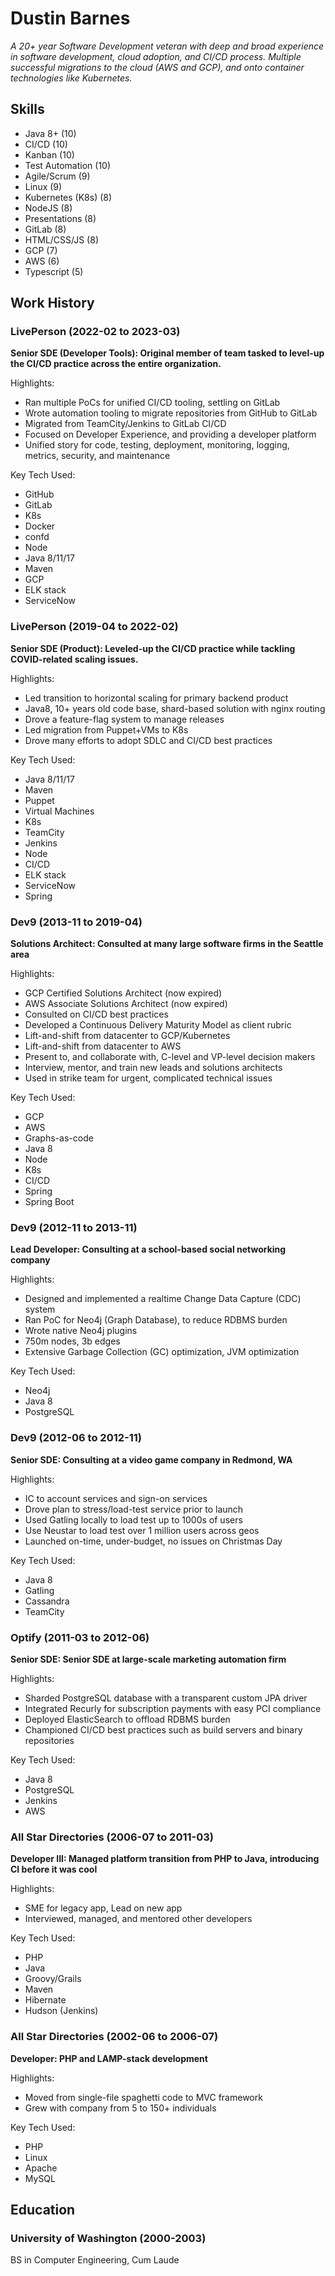 # Dustin Barnes

*A 20+ year Software Development veteran with deep and broad experience in software development, cloud adoption, and CI/CD process. Multiple  successful migrations to the cloud (AWS and GCP), and onto container technologies like Kubernetes.*

## Skills
- Java 8+ (10)
- CI/CD (10)
- Kanban (10)
- Test Automation (10)
- Agile/Scrum (9)
- Linux (9)
- Kubernetes (K8s) (8)
- NodeJS (8)
- Presentations (8)
- GitLab (8)
- HTML/CSS/JS (8)
- GCP (7)
- AWS (6)
- Typescript (5)

## Work History
### LivePerson (2022-02 to 2023-03)
**Senior SDE (Developer Tools): Original member of team tasked to level-up the CI/CD practice across the entire organization.**

Highlights:
  - Ran multiple PoCs for unified CI/CD tooling, settling on GitLab
  - Wrote automation tooling to migrate repositories from GitHub to GitLab
  - Migrated from TeamCity/Jenkins to GitLab CI/CD
  - Focused on Developer Experience, and providing a developer platform
  - Unified story for code, testing, deployment, monitoring, logging,
metrics, security, and maintenance

Key Tech Used:
  - GitHub
  - GitLab
  - K8s
  - Docker
  - confd
  - Node
  - Java 8/11/17
  - Maven
  - GCP
  - ELK stack
  - ServiceNow

### LivePerson (2019-04 to 2022-02)
**Senior SDE (Product): Leveled-up the CI/CD practice while tackling COVID-related  scaling issues.**

Highlights:
  - Led transition to horizontal scaling for primary backend product
  - Java8, 10+ years old code base, shard-based solution with nginx routing
  - Drove a feature-flag system to manage releases
  - Led migration from Puppet+VMs to K8s
  - Drove many efforts to adopt SDLC and CI/CD best practices

Key Tech Used:
  - Java 8/11/17
  - Maven
  - Puppet
  - Virtual Machines
  - K8s
  - TeamCity
  - Jenkins
  - Node
  - CI/CD
  - ELK stack
  - ServiceNow
  - Spring

### Dev9 (2013-11 to 2019-04)
**Solutions Architect: Consulted at many large software firms in the Seattle area**

Highlights:
  - GCP Certified Solutions Architect (now expired)
  - AWS Associate Solutions Architect (now expired)
  - Consulted on CI/CD best practices
  - Developed a Continuous Delivery Maturity Model as client rubric
  - Lift-and-shift from datacenter to GCP/Kubernetes
  - Lift-and-shift from datacenter to AWS
  - Present to, and collaborate with, C-level and VP-level decision makers
  - Interview, mentor, and train new leads and solutions architects
  - Used in strike team for urgent, complicated technical issues

Key Tech Used:
  - GCP
  - AWS
  - Graphs-as-code
  - Java 8
  - Node
  - K8s
  - CI/CD
  - Spring
  - Spring Boot

### Dev9 (2012-11 to 2013-11)
**Lead Developer: Consulting at a school-based social networking company**

Highlights:
  - Designed and implemented a realtime Change Data Capture (CDC) system
  - Ran PoC for Neo4j (Graph Database), to reduce RDBMS burden
  - Wrote native Neo4j plugins
  - 750m nodes, 3b edges
  - Extensive Garbage Collection (GC) optimization, JVM optimization

Key Tech Used:
  - Neo4j
  - Java 8
  - PostgreSQL

### Dev9 (2012-06 to 2012-11)
**Senior SDE: Consulting at a video game company in Redmond, WA**

Highlights:
  - IC to account services and sign-on services
  - Drove plan to stress/load-test service prior to launch
  - Used Gatling locally to load test up to 1000s of users
  - Use Neustar to load test over 1 million users across geos
  - Launched on-time, under-budget, no issues on Christmas Day

Key Tech Used:
  - Java 8
  - Gatling
  - Cassandra
  - TeamCity

### Optify (2011-03 to 2012-06)
**Senior SDE: Senior SDE at large-scale marketing automation firm**

Highlights:
  - Sharded PostgreSQL database with a transparent custom JPA driver
  - Integrated Recurly for subscription payments with easy PCI compliance
  - Deployed ElasticSearch to offload RDBMS burden
  - Championed CI/CD best practices such as build servers and binary repositories

Key Tech Used:
  - Java 8
  - PostgreSQL
  - Jenkins
  - AWS

### All Star Directories (2006-07 to 2011-03)
**Developer III: Managed platform transition from PHP to Java, introducing CI before it was cool**

Highlights:
  - SME for legacy app, Lead on new app
  - Interviewed, managed, and mentored other developers

Key Tech Used:
  - PHP
  - Java
  - Groovy/Grails
  - Maven
  - Hibernate
  - Hudson (Jenkins)

### All Star Directories (2002-06 to 2006-07)
**Developer: PHP and LAMP-stack development**

Highlights:
  - Moved from single-file spaghetti code to MVC framework
  - Grew with company from 5 to 150+ individuals

Key Tech Used:
  - PHP
  - Linux
  - Apache
  - MySQL


## Education
### University of Washington (2000-2003)
BS in Computer Engineering, Cum Laude
